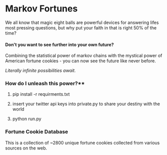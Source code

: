 # Markov Fortunes

We all know that magic eight balls are powerful devices for answering lifes most pressing questions, but why put your faith in that is right 50% of the time?

#### Don't you want to see further into your own future?

Combining the statistical power of markov chains with the mystical power of American fortune cookies - you can now see the future like never before. 

*Literally infinite possibilities await.*

### How do I unleash this power?**

1. pip install -r requirments.txt

2. insert your twitter api keys into private.py to share your destiny with the world

3. python run.py

### Fortune Cookie Database

This is a collection of ~2800 unique fortune cookies collected from various sources on the web. 



